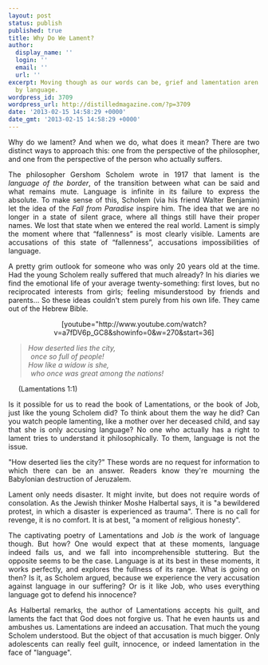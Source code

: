 ```yaml
---
layout: post
status: publish
published: true
title: Why Do We Lament?
author:
  display_name: ''
  login: ''
  email: ''
  url: ''
excerpt: Moving though as our words can be, grief and lamentation aren't just defined
  by language.
wordpress_id: 3709
wordpress_url: http://distilledmagazine.com/?p=3709
date: '2013-02-15 14:58:29 +0000'
date_gmt: '2013-02-15 14:58:29 +0000'
---
```

<p style="text-align: justify;">Why do we lament? And when we do, what does it mean? There are two distinct ways to approach this: one from the perspective of the philosopher, and one from the perspective of the person who actually suffers.</p>
<p style="text-align: justify;">The philosopher Gershom Scholem wrote in 1917 that lament is the <em>language of the border</em>, of the transition between what can be said and what remains mute. Language is infinite in its failure to express the absolute. To make sense of this, Scholem (via his friend Walter Benjamin) let the idea of the <em>Fall from Paradise</em> inspire him. The idea that we are no longer in a state of silent grace, where all things still have their proper names. We lost that state when we entered the real world. Lament is simply the moment where that “fallenness” is most clearly visible. Laments are accusations of this state of “fallenness”, accusations impossibilities of language.</p>
<p style="text-align: justify;">A pretty grim outlook for someone who was only 20 years old at the time. Had the young Scholem really suffered that much already? In his diaries we find the emotional life of your average twenty-something: first loves, but no reciprocated interests from girls; feeling misunderstood by friends and parents… So these ideas couldn't stem purely from his own life. They came out of the Hebrew Bible.</p>
<p style="text-align: justify;"><!--column--></p>
<p style="text-align: center;">[youtube="http://www.youtube.com/watch?v=a7fDV6p_GC8&amp;showinfo=0&amp;w=270&amp;start=36]</p>
<blockquote>
<div dir="ltr"><em>How deserted lies the city,</em></div>
<div dir="ltr" style="padding-left: 5px;"><em>once so full of people!</em></div>
<div dir="ltr"><em>How like a widow is she,</em></div>
<div dir="ltr" style="padding-left: 5px;"><em>who once was great among the nations!</em></div>
</blockquote>
<p dir="ltr" style="padding-left: 20px;">(Lamentations 1:1)</p>
<p style="text-align: justify;">Is it possible for us to read the book of Lamentations, or the book of Job, just like the young Scholem did? To think about them the way he did? Can you watch people lamenting, like a mother over her deceased child, and say that she is only accusing language? No one who actually has a right to lament tries to understand it philosophically. To them, language is not the issue.</p>
<p style="text-align: justify;">"How deserted lies the city?" These words are no request for information to which there can be an answer. Readers know they're mourning the Babylonian destruction of Jeruzalem.</p>
<p style="text-align: justify;"><!--column--></p>
<p style="text-align: justify;">Lament only needs disaster. It might invite, but does not require words of consolation. As the Jewish thinker Moshe Halbertal says, it is "a bewildered protest, in which a disaster is experienced as trauma". There is no call for revenge, it is no comfort. It is at best, "a moment of religious honesty".</p>
<p style="text-align: justify;">The captivating poetry of Lamentations and Job <em>is</em> the work of language though. But how? One would expect that at these moments, language indeed fails us, and we fall into incomprehensible stuttering. But the opposite seems to be the case. Language is at its best in these moments, it works perfectly, and explores the fullness of its range. What is going on then? Is it, as Scholem argued, because we experience the very accusation against language in our suffering? Or is it like Job, who uses everything language got to defend his innocence?</p>
<p style="text-align: justify;">As Halbertal remarks, the author of Lamentations accepts his guilt, and laments the fact that God does not forgive us. That he even haunts us and ambushes us. Lamentations are indeed an accusation. That much the young Scholem understood. But the object of that accusation is much bigger. Only adolescents can really feel guilt, innocence, or indeed lamentation in the face of "language".</p>
<p style="text-align: justify;"><!--column--></p>
